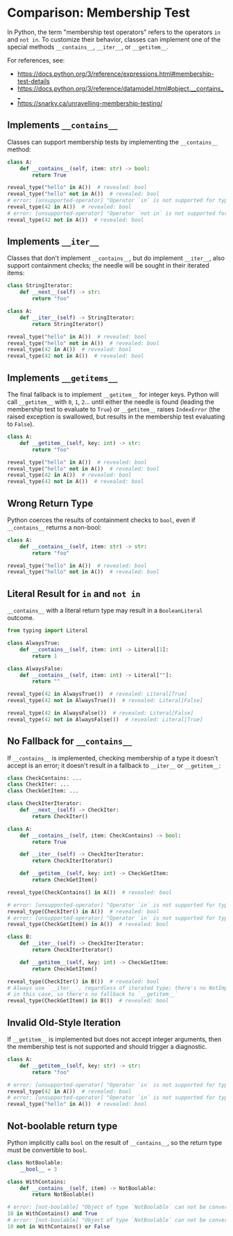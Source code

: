 # Comparison: Membership Test

In Python, the term "membership test operators" refers to the operators `in` and `not in`. To
customize their behavior, classes can implement one of the special methods `__contains__`,
`__iter__`, or `__getitem__`.

For references, see:

- <https://docs.python.org/3/reference/expressions.html#membership-test-details>
- <https://docs.python.org/3/reference/datamodel.html#object.__contains__>
- <https://snarky.ca/unravelling-membership-testing/>

## Implements `__contains__`

Classes can support membership tests by implementing the `__contains__` method:

```py
class A:
    def __contains__(self, item: str) -> bool:
        return True

reveal_type("hello" in A())  # revealed: bool
reveal_type("hello" not in A())  # revealed: bool
# error: [unsupported-operator] "Operator `in` is not supported for types `int` and `A`, in comparing `Literal[42]` with `A`"
reveal_type(42 in A())  # revealed: bool
# error: [unsupported-operator] "Operator `not in` is not supported for types `int` and `A`, in comparing `Literal[42]` with `A`"
reveal_type(42 not in A())  # revealed: bool
```

## Implements `__iter__`

Classes that don't implement `__contains__`, but do implement `__iter__`, also support containment
checks; the needle will be sought in their iterated items:

```py
class StringIterator:
    def __next__(self) -> str:
        return "foo"

class A:
    def __iter__(self) -> StringIterator:
        return StringIterator()

reveal_type("hello" in A())  # revealed: bool
reveal_type("hello" not in A())  # revealed: bool
reveal_type(42 in A())  # revealed: bool
reveal_type(42 not in A())  # revealed: bool
```

## Implements `__getitems__`

The final fallback is to implement `__getitem__` for integer keys. Python will call `__getitem__`
with `0`, `1`, `2`... until either the needle is found (leading the membership test to evaluate to
`True`) or `__getitem__` raises `IndexError` (the raised exception is swallowed, but results in the
membership test evaluating to `False`).

```py
class A:
    def __getitem__(self, key: int) -> str:
        return "foo"

reveal_type("hello" in A())  # revealed: bool
reveal_type("hello" not in A())  # revealed: bool
reveal_type(42 in A())  # revealed: bool
reveal_type(42 not in A())  # revealed: bool
```

## Wrong Return Type

Python coerces the results of containment checks to `bool`, even if `__contains__` returns a
non-bool:

```py
class A:
    def __contains__(self, item: str) -> str:
        return "foo"

reveal_type("hello" in A())  # revealed: bool
reveal_type("hello" not in A())  # revealed: bool
```

## Literal Result for `in` and `not in`

`__contains__` with a literal return type may result in a `BooleanLiteral` outcome.

```py
from typing import Literal

class AlwaysTrue:
    def __contains__(self, item: int) -> Literal[1]:
        return 1

class AlwaysFalse:
    def __contains__(self, item: int) -> Literal[""]:
        return ""

reveal_type(42 in AlwaysTrue())  # revealed: Literal[True]
reveal_type(42 not in AlwaysTrue())  # revealed: Literal[False]

reveal_type(42 in AlwaysFalse())  # revealed: Literal[False]
reveal_type(42 not in AlwaysFalse())  # revealed: Literal[True]
```

## No Fallback for `__contains__`

If `__contains__` is implemented, checking membership of a type it doesn't accept is an error; it
doesn't result in a fallback to `__iter__` or `__getitem__`:

```py
class CheckContains: ...
class CheckIter: ...
class CheckGetItem: ...

class CheckIterIterator:
    def __next__(self) -> CheckIter:
        return CheckIter()

class A:
    def __contains__(self, item: CheckContains) -> bool:
        return True

    def __iter__(self) -> CheckIterIterator:
        return CheckIterIterator()

    def __getitem__(self, key: int) -> CheckGetItem:
        return CheckGetItem()

reveal_type(CheckContains() in A())  # revealed: bool

# error: [unsupported-operator] "Operator `in` is not supported for types `CheckIter` and `A`"
reveal_type(CheckIter() in A())  # revealed: bool
# error: [unsupported-operator] "Operator `in` is not supported for types `CheckGetItem` and `A`"
reveal_type(CheckGetItem() in A())  # revealed: bool

class B:
    def __iter__(self) -> CheckIterIterator:
        return CheckIterIterator()

    def __getitem__(self, key: int) -> CheckGetItem:
        return CheckGetItem()

reveal_type(CheckIter() in B())  # revealed: bool
# Always use `__iter__`, regardless of iterated type; there's no NotImplemented
# in this case, so there's no fallback to `__getitem__`
reveal_type(CheckGetItem() in B())  # revealed: bool
```

## Invalid Old-Style Iteration

If `__getitem__` is implemented but does not accept integer arguments, then the membership test is
not supported and should trigger a diagnostic.

```py
class A:
    def __getitem__(self, key: str) -> str:
        return "foo"

# error: [unsupported-operator] "Operator `in` is not supported for types `int` and `A`, in comparing `Literal[42]` with `A`"
reveal_type(42 in A())  # revealed: bool
# error: [unsupported-operator] "Operator `in` is not supported for types `str` and `A`, in comparing `Literal["hello"]` with `A`"
reveal_type("hello" in A())  # revealed: bool
```

## Not-boolable return type

Python implicitly calls `bool` on the result of `__contains__`, so the return type must be
convertible to `bool`.

<!-- snapshot-diagnostics -->

```py
class NotBoolable:
    __bool__ = 3

class WithContains:
    def __contains__(self, item) -> NotBoolable:
        return NotBoolable()

# error: [not-boolable] "Object of type `NotBoolable` can not be converted to a bool."
10 in WithContains() and True
# error: [not-boolable] "Object of type `NotBoolable` can not be converted to a bool."
10 not in WithContains() or False
```
